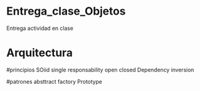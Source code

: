 # Entrega_clase_Objetos

Entrega actividad en clase
# Arquitectura

#principios SOiid
single responsability
open closed
Dependency inversion

#patrones
absttract factory
Prototype